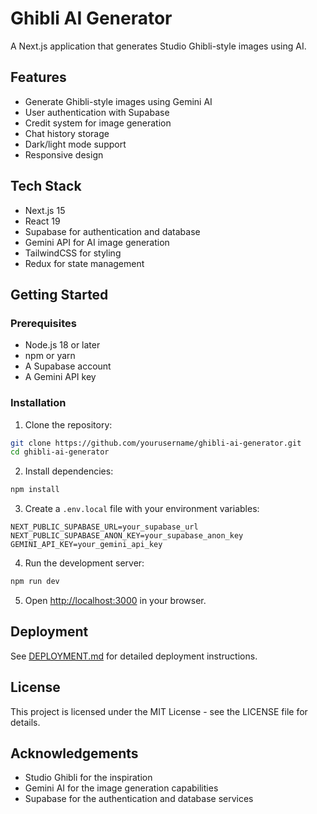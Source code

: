 # Ghibli AI Generator

A Next.js application that generates Studio Ghibli-style images using AI.

## Features

- Generate Ghibli-style images using Gemini AI
- User authentication with Supabase
- Credit system for image generation
- Chat history storage
- Dark/light mode support
- Responsive design

## Tech Stack

- Next.js 15
- React 19
- Supabase for authentication and database
- Gemini API for AI image generation
- TailwindCSS for styling
- Redux for state management

## Getting Started

### Prerequisites

- Node.js 18 or later
- npm or yarn
- A Supabase account
- A Gemini API key

### Installation

1. Clone the repository:
```bash
git clone https://github.com/yourusername/ghibli-ai-generator.git
cd ghibli-ai-generator
```

2. Install dependencies:
```bash
npm install
```

3. Create a `.env.local` file with your environment variables:
```
NEXT_PUBLIC_SUPABASE_URL=your_supabase_url
NEXT_PUBLIC_SUPABASE_ANON_KEY=your_supabase_anon_key
GEMINI_API_KEY=your_gemini_api_key
```

4. Run the development server:
```bash
npm run dev
```

5. Open [http://localhost:3000](http://localhost:3000) in your browser.

## Deployment

See [DEPLOYMENT.md](DEPLOYMENT.md) for detailed deployment instructions.

## License

This project is licensed under the MIT License - see the LICENSE file for details.

## Acknowledgements

- Studio Ghibli for the inspiration
- Gemini AI for the image generation capabilities
- Supabase for the authentication and database services
